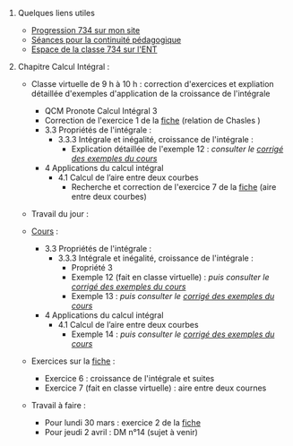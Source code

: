 1. Quelques liens utiles 
   * [Progression 734 sur mon site](http://www.frederic-junier.org/TS2020/Progression/TS_2020.html)
   * [Séances pour la continuité pédagogique](https://frederic-junier.github.io/TS-2019-2020/)
   * [Espace de la classe 734 sur l'ENT](https://le-parc.ent.auvergnerhonealpes.fr/classes/classe-734/mathematiques/)



2. Chapitre Calcul Intégral :
   
   * Classe virtuelle de 9 h à 10 h : correction d'exercices et expliation détaillée d'exemples d'application de la croissance de l'intégrale
     * QCM Pronote Calcul Intégral 3
     * Correction de l'exercice 1 de la [fiche](https://frederic-junier.org/TS2020/Cours/TS-Exos-Integration2020-Fiche1-Web.pdf) (relation de Chasles )
     * 3.3 Propriétés de l'intégrale :
       * 3.3.3 Intégrale et inégalité, croissance de l'intégrale :
         * Explication détaillée de l'exemple 12 :  _consulter le [corrigé des exemples du cours](../CalculIntegral/Corrige-Cours-CalculIntegralPartie2-2020.pdf)_
     * 4 Applications du calcul intégral
       * 4.1 Calcul de l’aire entre deux courbes
          * Recherche et correction  de l'exercice 7 de la [fiche](https://frederic-junier.org/TS2020/Cours/TS-Exos-Integration2020-Fiche1-Web.pdf) (aire entre deux courbes)
           
  
   * Travail du jour :
    * [Cours](http://frederic-junier.org/TS2020/Cours/TSCalculIntegralCours20V1-professeur-Web.pdf)  :
      * 3.3 Propriétés de l'intégrale :
        * 3.3.3 Intégrale et inégalité, croissance de l'intégrale :
          * Propriété 3
          * Exemple 12 (fait en classe virtuelle)  : _puis consulter le [corrigé des exemples du cours](../CalculIntegral/Corrige-Cours-CalculIntegralPartie2-2020.pdf)_
          * Exemple 13   : _puis consulter le [corrigé des exemples du cours](../CalculIntegral/Corrige-Cours-CalculIntegralPartie2-2020.pdf)_
      * 4 Applications du calcul intégral
        * 4.1 Calcul de l’aire entre deux courbes
          * Exemple 14   : _puis consulter le [corrigé des exemples du cours](../CalculIntegral/Corrige-Cours-CalculIntegralPartie2-2020.pdf)_
   * Exercices sur  la [fiche](https://frederic-junier.org/TS2020/Cours/TS-Exos-Integration2020-Fiche1-Web.pdf) :
     * Exercice 6 : croissance de l'intégrale et suites
     * Exercice 7 (fait en classe virtuelle) : aire entre deux cournes  
   * Travail à faire :
     * Pour lundi 30 mars : exercice 2 de la [fiche](https://frederic-junier.org/TS2020/Cours/TS-Exos-Integration2020-Fiche1-Web.pdf) 
     * Pour jeudi 2 avril :  DM n°14 (sujet à venir)